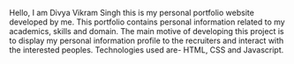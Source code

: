 Hello, I am Divya Vikram Singh this is my personal portfolio website developed by me. This portfolio contains personal information related to my academics, skills and domain.
The main motive of developing this project is to display my personal information profile to the recruiters and interact with the interested peoples.
Technologies used are- HTML, CSS and Javascript.
